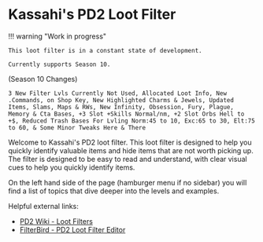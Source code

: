 # Kassahi's PD2 Loot Filter

!!! warning "Work in progress"

    This loot filter is in a constant state of development.

    Currently supports Season 10.

(Season 10 Changes)

``3 New Filter Lvls Currently Not Used, Allocated Loot Info, New .Commands, on Shop Key, New Highlighted Charms & Jewels, Updated Items, Slams, Maps & RWs, New Infinity, Obsession, Fury, Plague, Memory & Cta Bases, +3 Slot +Skills Normal/nm, +2 Slot Orbs Hell to +$, Reduced Trash Bases For Lvling Norm:45 to 10, Exc:65 to 30, Elt:75 to 60, & Some Minor Tweaks Here & There``


Welcome to Kassahi's PD2 loot filter. This loot filter is designed to help you quickly identify valuable items and hide items that are not worth picking up. The filter is designed to be easy to read and understand, with clear visual cues to help you quickly identify items.

On the left hand side of the page (hamburger menu if no sidebar) you will find a list of topics that dive deeper into the levels and examples.

Helpful external links:

-   [PD2 Wiki - Loot Filters](https://wiki.projectdiablo2.com/wiki/Item_Filtering)
-   [FilterBird - PD2 Loot Filter Editor](https://betweenwalls.github.io/filterbird/?v=PD2)
